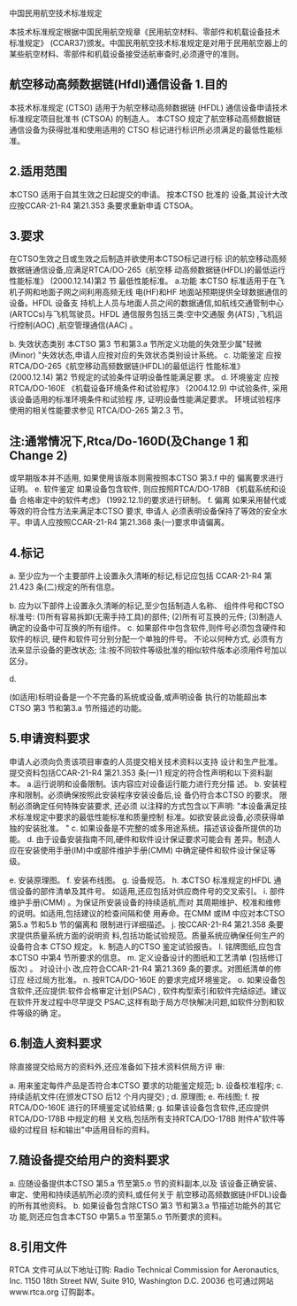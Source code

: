  
中国民用航空技术标准规定 
 
本技术标准规定根据中国民用航空规章《民用航空材料、零部件和机载设备技术
标准规定》
(CCAR37)颁发。中国民用航空技术标准规定是对用于民用航空器上的
某些航空材料、零部件和机载设备接受适航审查时,必须遵守的准则。 

## 航空移动高频数据链(Hfdl)通信设备 1.目的

本技术标准规定
(CTSO)
适用于为航空移动高频数据链
(HFDL)
通信设备申请技术标准规定项目批准书
(CTSOA)
的制造人。
本CTSO
规定了航空移动高频数据链通信设备为获得批准和使用适用的
CTSO 标记进行标识所必须满足的最低性能标准。 

## 2.适用范围

本CTSO 适用于自其生效之日起提交的申请。
按本CTSO 批准的
设备,其设计大改应按CCAR-21-R4 第21.353 条要求重新申请
CTSOA。 

## 3.要求

在CTSO生效之日或生效之后制造并欲使用本CTSO标记进行标
识的航空移动高频数据链通信设备,应满足RTCA/DO-265《航空移
动高频数据链(HFDL)的最低运行性能标准》
(2000.12.14)第2 节
最低性能标准。 
a.功能 
本CTSO 标准适用于在飞机子网和地面子网之间利用高频无线
电(HF)和HF 地面站预期提供全球数据通信的设备。HFDL 设备支
持机上人员与地面人员之间的数据通信,如航线交通管制中心
(ARTCCs)与飞机驾驶员。HFDL 通信服务包括三类:空中交通服
务(ATS)
,飞机运行控制(AOC)
,航空管理通信(AAC)
。 

b. 失效状态类别 
本CTSO 第3 节和第3.a 节所定义功能的失效至少属"轻微
(Minor)
"失效状态,申请人应按对应的失效状态类别设计系统。 
c. 功能鉴定 
应按RTCA/DO-265《航空移动高频数据链(HFDL)的最低运行
性能标准》
(2000.12.14)
第2 节规定的试验条件证明设备性能满足要
求。 
d. 环境鉴定 
应按RTCA/DO-160E 《机载设备环境条件和试验程序》
(2004.12.9)
中试验条件,
采用该设备适用的标准环境条件和试验程
序,
证明设备性能满足要求。
环境试验程序使用的相关性能要求参见
RTCA/DO-265 第2.3 节。 

## 注:通常情况下,Rtca/Do-160D(及Change 1 和**Change 2**)

或早期版本并不适用,
如果使用该版本则需按照本CTSO 第3.f 中的
偏离要求进行证明。 
e. 软件鉴定 
如果设备包含软件,
则应按照RTCA/DO-178B
《机载系统和设备
合格审定中的软件考虑》
(1992.12.1)的要求进行研制。 
f. 偏离 
如果采用替代或等效的符合性方法来满足本CTSO 要求,
申请人
必须表明设备保持了等效的安全水平。申请人应按照CCAR-21-R4 第21.368 条(一)要求申请偏离。 

## 4.标记

a. 至少应为一个主要部件上设置永久清晰的标记,标记应包括
CCAR-21-R4 第21.423 条(二)规定的所有信息。 

b. 应为以下部件上设置永久清晰的标记,至少包括制造人名称、
组件件号和CTSO 标准号: 
(1)所有容易拆卸(无需手持工具)的部件; 
(2)所有可互换的元件; (3)制造人确定的设备中可互换的所有组件。 c. 如果部件中包含软件,则件号必须包含硬件和软件的标识,
硬件和软件可分别分配一个单独的件号。
不论以何种方式,
必须有方
法来显示设备的更改状态; 
注:按不同软件等级批准的相似软件版本必须用件号加以区分。
 
d.

(如适用)标明设备是一个不完备的系统或设备,或声明设备
执行的功能超出本CTSO 第3 节和第3.a 节所描述的功能。 

## 5.申请资料要求

申请人必须向负责该项目审查的人员提交相关技术资料以支持
设计和生产批准。提交资料包括CCAR-21-R4 第21.353 条(一)1
规定的符合性声明和以下资料副本。 
a.运行说明和设备限制。该内容应对设备运行能力进行充分描
述。 
b. 安装程序和限制。必须确保按照此安装程序安装设备后,设
备仍符合本CTSO 的要求。
限制必须确定任何特殊安装要求,
还必须
以注释的方式包含以下声明: 
"本设备满足技术标准规定中要求的最低性能标准和质量控制
标准。如欲安装此设备,必须获得单独的安装批准。
" 
c. 如果设备是不完整的或多用途系统。描述该设备所提供的功
能。 
d. 由于设备安装指南不同,硬件和软件设计保证要求可能会有
差异。制造人应在安装使用手册(IM)中或部件维护手册(CMM)
中确定硬件和软件设计保证等级。 

e. 安装原理图。 
f. 安装布线图。 
g. 设备规范。 
h. 本CTSO 标准规定的HFDL 通信设备的部件清单及其件号。
如适用,还应包括对供应商件号的交叉索引。 
i. 部件维护手册(CMM)
。为保证所安装设备的持续适航,而对
其周期维护、校准和维修的说明。如适用,包括建议的检查间隔和使
用寿命。在CMM 或IM 中应对本CTSO 第5.a 节和5.b 节的偏离和
限制进行详细描述。 
j. 按CCAR-21-R4 第21.358 条要求提供质量系统方面的说明资
料,包括功能试验规范。质量系统应确保任何生产的设备符合本
CTSO 规定。 
k. 制造人的CTSO 鉴定试验报告。 l. 铭牌图纸,应包含本CTSO 中第4 节所要求的信息。 
m. 定义设备设计的图纸和工艺清单
(包括修订版次)
。
对设计小
改,应符合CCAR-21-R4 第21.369 条的要求。对图纸清单的修订应
经过局方批准。 
n. 按RTCA/DO-160E 的要求完成环境鉴定。 
o. 如果设备包含软件,还应提供:软件合格审定计划(PSAC)
,
软件构型索引和软件完结综述。建议在软件开发过程中尽早提交
PSAC,这样有助于局方尽快解决问题,如软件分割和软件等级的确
定。 

## 6.制造人资料要求

除直接提交给局方的资料外,还应准备如下技术资料供局方评
审: 

a. 用来鉴定每件产品是否符合本CTSO 要求的功能鉴定规范; 
b. 设备校准程序; 
c. 持续适航文件(在颁发CTSO 后12 个月内提交)
; 
d. 原理图; e. 布线图; 
f. 按RTCA/DO-160E 进行的环境鉴定试验结果; 
g. 如果该设备包含软件,还应提供RTCA/DO-178B 中规定的相
关文档,包括所有支持RTCA/DO-178B 附件A"软件等级的过程目
标和输出"中适用目标的资料。 

## 7.随设备提交给用户的资料要求

a. 应随设备提供本CTSO 第5.a 节至第5.o 节的资料副本,以及
该设备正确安装、审定、使用和持续适航所必须的资料,或任何关于
航空移动高频数据链(HFDL)设备的所有其他资料。 
b. 如果设备包含除CTSO 第3 节和第3.a 节描述功能外的其它功
能,则还应包含本CTSO 中第5.a 节至第5.o 节所要求的资料。 

## 8.引用文件

RTCA 文件可从以下地址订购: 
Radio Technical Commission for Aeronautics, Inc. 1150 18th Street NW, Suite 910, Washington D.C. 20036 也可通过网站www.rtca.org 订购副本。 